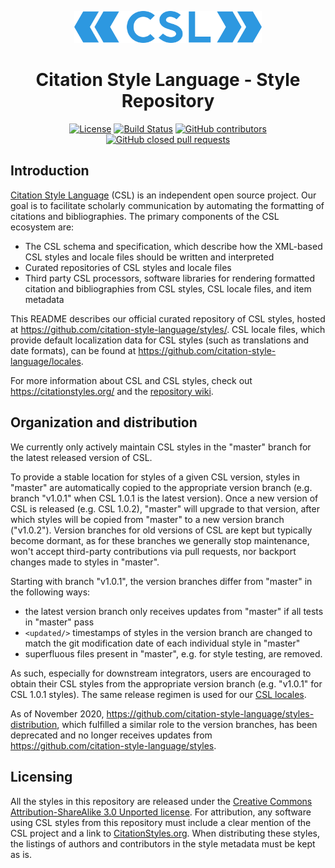 <p align="center"><a href="https://citationstyles.org/" target="_blank"><img width="300" src="https://raw.githubusercontent.com/citation-style-language/logo/master/assets/rgb/%C2%ABCSL%C2%BB.svg" alt="CSL logo"></a></p>

<h1 align="center">Citation Style Language - Style Repository</h1>

<p align="center">
  <a href="https://github.com/citation-style-language/styles#licensing"><img src="https://img.shields.io/badge/license-CC%20BY%20SA%203.0-blue.svg" alt="License"></a>
  <a href="https://github.com/citation-style-language/styles/actions"><img src="https://github.com/citation-style-language/styles/workflows/Merge%20to%20release/badge.svg?event=push" alt="Build Status"></a>
  <a href="https://github.com/citation-style-language/styles/graphs/contributors"><img src="https://img.shields.io/github/contributors/citation-style-language/styles.svg" alt="GitHub contributors"></a>
  <a href="https://github.com/citation-style-language/styles/pulls?q=is%3Apr+is%3Aclosed"><img src="https://img.shields.io/github/issues-pr-closed/citation-style-language/styles.svg" alt="GitHub closed pull requests"></a>
</p>

Introduction
------------

[Citation Style Language](https://citationstyles.org/) (CSL) is an independent open source project.
Our goal is to facilitate scholarly communication by automating the formatting of citations and bibliographies.
The primary components of the CSL ecosystem are:

* The CSL schema and specification, which describe how the XML-based CSL styles and locale files should be written and interpreted
* Curated repositories of CSL styles and locale files
* Third party CSL processors, software libraries for rendering formatted citation and bibliographies from CSL styles, CSL locale files, and item metadata

This README describes our official curated repository of CSL styles, hosted at https://github.com/citation-style-language/styles/.
CSL locale files, which provide default localization data for CSL styles (such as translations and date formats), can be found at https://github.com/citation-style-language/locales.

For more information about CSL and CSL styles, check out https://citationstyles.org/ and the [repository wiki](https://github.com/citation-style-language/styles/wiki).

Organization and distribution
-----------------------------

We currently only actively maintain CSL styles in the "master" branch for the latest released version of CSL.

To provide a stable location for styles of a given CSL version, styles in "master" are automatically copied to the appropriate version branch (e.g. branch "v1.0.1" when CSL 1.0.1 is the latest version).
Once a new version of CSL is released (e.g. CSL 1.0.2), "master" will upgrade to that version, after which styles will be copied from "master" to a new version branch ("v1.0.2").
Version branches for old versions of CSL are kept but typically become dormant, as for these branches we generally stop maintenance, won't accept third-party contributions via pull requests, nor backport changes made to styles in "master".

Starting with branch "v1.0.1", the version branches differ from "master" in the following ways:

* the latest version branch only receives updates from "master" if all tests in "master" pass
* `<updated/>` timestamps of styles in the version branch are changed to match the git modification date of each individual style in "master"
* superfluous files present in "master", e.g. for style testing, are removed.

As such, especially for downstream integrators, users are encouraged to obtain their CSL styles from the appropriate version branch (e.g. "v1.0.1" for CSL 1.0.1 styles).
The same release regimen is used for our [CSL locales](https://github.com/citation-style-language/locales).

As of November 2020, https://github.com/citation-style-language/styles-distribution, which fulfilled a similar role to the version branches, has been deprecated and no longer receives updates from https://github.com/citation-style-language/styles.

Licensing
---------

All the styles in this repository are released under the [Creative Commons Attribution-ShareAlike 3.0 Unported license](http://creativecommons.org/licenses/by-sa/3.0/).
For attribution, any software using CSL styles from this repository must include a clear mention of the CSL project and a link to [CitationStyles.org](http://citationstyles.org/). When distributing these styles, the listings of authors and contributors in the style metadata must be kept as is.
